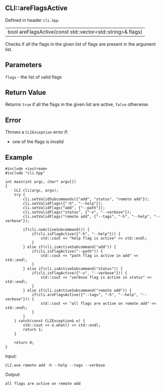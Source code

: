 ## CLI::areFlagsActive
Defined in header `cli.hpp`

| |
| --- |
| bool areFlagsActive(const std::vector\<std::string>& flags) |

Checks if all the flags in the given list of flags are present in the argument list.

## Parameters
`flags` - the list of valid flags

## Return Value
Returns `true` if all the flags in the given list are active, `false` otherwise.

## Error
Throws a `CLIException` error if:
- one of the flags is invalid

## Example
```
#include <iostream>
#include "cli.hpp"

int main(int argc, char* argv[])
{
    CLI cli(argc, argv);
    try {
        cli.setValidSubcommands({"add", "status", "remote add"});
        cli.setValidFlags({"-h", "--help"});
        cli.setValidFlags("add", {"--path"});
        cli.setValidFlags("status", {"-v", "--verbose"});
        cli.setValidFlags("remote add", {"--tags", "-h", "--help", "--verbose"});

        if(cli.noActiveSubcommand()) {
            if(cli.isFlagActive({"-h", "--help"})) {
                std::cout << "help flag is active" << std::endl;
            }
        } else if(cli.isActiveSubcommand("add")) {
            if(cli.isFlagActive("--path")) {
                std::cout << "path flag is active in add" << std::endl;
            }
        } else if(cli.isActiveSubcommand("status")) {
            if(cli.isFlagActive({"-v", "--verbose"})) {
                std::cout << "verbose flag is active in status" << std::endl;
            }
        } else if(cli.isActiveSubcommand("remote add")) {
            if(cli.areFlagsActive({"--tags", "-h", "--help", "--verbose"})) {
                std::cout << "all flags are active on remote add" << std::endl;
            }
        }
    } catch(const CLIException& e) {
        std::cout << e.what() << std::endl;
        return 1;
    }

    return 0;
}
```

Input:
```
CLI.exe remote add -h --help --tags --verbose
```

Output:
```
all flags are active on remote add
```